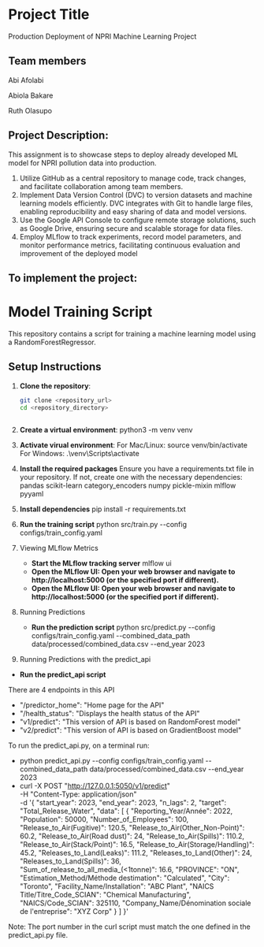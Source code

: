#  Project Title
Production Deployment of NPRI Machine Learning Project
 
## Team members
 
Abi Afolabi
 
Abiola Bakare  
 
Ruth Olasupo
 
 
## Project Description:
This assignment is to showcase steps to deploy already developed ML model for NPRI pollution data into production.
1. Utilize GitHub as a central repository to manage code, track changes, and facilitate collaboration among team members.
2. Implement Data Version Control (DVC) to version datasets and machine learning models efficiently. DVC integrates with Git to handle large files, enabling reproducibility and easy sharing of data and model versions.
3. Use the Google API Console to configure remote storage solutions, such as Google Drive, ensuring secure and scalable storage for data files.
4. Employ MLflow to track experiments, record model parameters, and monitor performance metrics, facilitating continuous evaluation and improvement of the deployed model
 
## To implement the project:
 
# Model Training Script
 This repository contains a script for training a machine learning model using a RandomForestRegressor.
 
## Setup Instructions
 
1. **Clone the repository**:
   ```bash
   git clone <repository_url>
   cd <repository_directory>
 
2. **Create a virtual environment**:
python3 -m venv venv
 
3. **Activate virual environment**:
For Mac/Linux: source venv/bin/activate
For Windows: .\venv\Scripts\activate
 
4. **Install the required packages**
Ensure you have a requirements.txt file in your repository. If not, create one with the necessary dependencies:
pandas
scikit-learn
category_encoders
numpy
pickle-mixin
mlflow
pyyaml
 
5. **Install dependencies**
pip install -r requirements.txt
 
6. **Run the training script**
python src/train.py --config configs/train_config.yaml
 
7. Viewing MLflow Metrics
   - **Start the MLflow tracking server**
      mlflow ui
   - **Open the MLflow UI: Open your web browser and navigate to http://localhost:5000 (or the specified port if different).**
   - **Open the MLflow UI: Open your web browser and navigate to http://localhost:5000 (or the specified port if different).**
 
8. Running Predictions
   - **Run the prediction script**
      python src/predict.py --config configs/train_config.yaml --combined_data_path data/processed/combined_data.csv --end_year 2023
 
 9. Running Predictions with the predict_api
   - **Run the predict_api script**
 
There are 4 endpoints in this API
- "/predictor_home": "Home page for the API"
- "/health_status": "Displays the health status of the API"
- "v1/predict": "This version of API is based on RandomForest model"
- "v2/predict": "This version of API is based on GradientBoost model"
 
To run the predict_api.py, on a terminal run:
- python predict_api.py --config configs/train_config.yaml --combined_data_path data/processed/combined_data.csv --end_year 2023
- curl -X POST "http://127.0.0.1:5050/v1/predict" \
     -H "Content-Type: application/json" \
     -d '{
         "start_year": 2023,
         "end_year": 2023,
         "n_lags": 2,
         "target": "Total_Release_Water",
         "data": [
             {
                 "Reporting_Year/Année": 2022,
                 "Population": 50000,
                 "Number_of_Employees": 100,
                 "Release_to_Air(Fugitive)": 120.5,
                 "Release_to_Air(Other_Non-Point)": 60.2,
                 "Release_to_Air(Road dust)": 24,
                 "Release_to_Air(Spills)": 110.2,
                 "Release_to_Air(Stack/Point)": 16.5,
                 "Release_to_Air(Storage/Handling)": 45.2,
                 "Releases_to_Land(Leaks)": 111.2,
                 "Releases_to_Land(Other)": 24,
                 "Releases_to_Land(Spills)": 36,
                 "Sum_of_release_to_all_media_(<1tonne)": 16.6,
                 "PROVINCE": "ON",
                 "Estimation_Method/Méthode destimation": "Calculated",
                 "City": "Toronto",
                 "Facility_Name/Installation": "ABC Plant",
                 "NAICS Title/Titre_Code_SCIAN": "Chemical Manufacturing",
                 "NAICS/Code_SCIAN": 325110,
                 "Company_Name/Dénomination sociale de l'entreprise": "XYZ Corp"
             }
         ]
     }'
 
 Note: The port number in the curl script must match the one defined in the predict_api.py file.
 